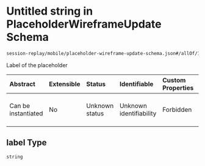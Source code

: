 # Untitled string in PlaceholderWireframeUpdate Schema

```txt
session-replay/mobile/placeholder-wireframe-update-schema.json#/allOf/1/properties/label
```

Label of the placeholder

| Abstract            | Extensible | Status         | Identifiable            | Custom Properties | Additional Properties | Access Restrictions | Defined In                                                                                                                                 |
| :------------------ | :--------- | :------------- | :---------------------- | :---------------- | :-------------------- | :------------------ | :----------------------------------------------------------------------------------------------------------------------------------------- |
| Can be instantiated | No         | Unknown status | Unknown identifiability | Forbidden         | Allowed               | none                | [placeholder-wireframe-update-schema.json\*](../out/session-replay/mobile/placeholder-wireframe-update-schema.json "open original schema") |

## label Type

`string`
